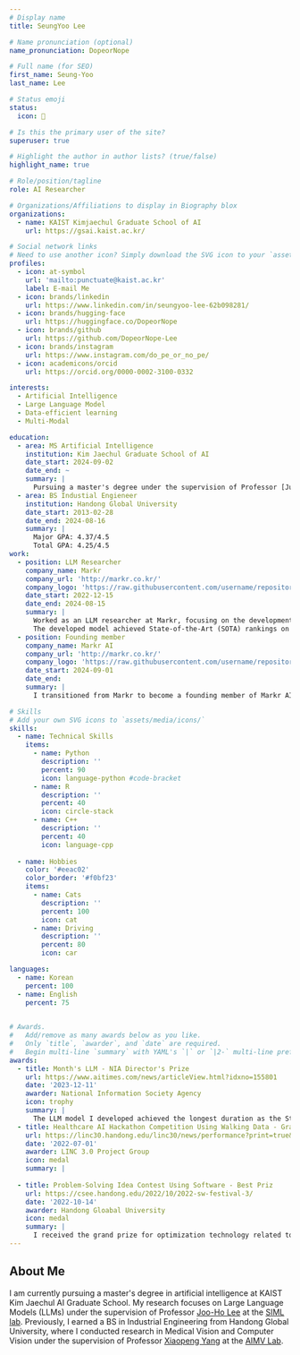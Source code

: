 ```yaml
---
# Display name
title: SeungYoo Lee

# Name pronunciation (optional)
name_pronunciation: DopeorNope

# Full name (for SEO)
first_name: Seung-Yoo
last_name: Lee

# Status emoji
status:
  icon: 🚀

# Is this the primary user of the site?
superuser: true

# Highlight the author in author lists? (true/false)
highlight_name: true

# Role/position/tagline
role: AI Researcher

# Organizations/Affiliations to display in Biography blox
organizations:
  - name: KAIST Kimjaechul Graduate School of AI
    url: https://gsai.kaist.ac.kr/

# Social network links
# Need to use another icon? Simply download the SVG icon to your `assets/media/icons/` folder.
profiles:
  - icon: at-symbol
    url: 'mailto:punctuate@kaist.ac.kr'
    label: E-mail Me
  - icon: brands/linkedin
    url: https://www.linkedin.com/in/seungyoo-lee-62b098281/ 
  - icon: brands/hugging-face
    url: https://huggingface.co/DopeorNope
  - icon: brands/github
    url: https://github.com/DopeorNope-Lee 
  - icon: brands/instagram
    url: https://www.instagram.com/do_pe_or_no_pe/ 
  - icon: academicons/orcid
    url: https://orcid.org/0000-0002-3100-0332 

interests:
  - Artificial Intelligence
  - Large Language Model
  - Data-efficient learning
  - Multi-Modal

education:
  - area: MS Artificial Intelligence
    institution: Kim Jaechul Graduate School of AI
    date_start: 2024-09-02
    date_end: ~
    summary: |
      Pursuing a master's degree under the supervision of Professor [Ju-ho Lee](https://juho-lee.github.io/) at the [SIML Lab](https://siml.kaist.ac.kr/). My research focuses on Large Language Models.
  - area: BS Industial Engieneer
    institution: Handong Global University
    date_start: 2013-02-28
    date_end: 2024-08-16
    summary: |
      Major GPA: 4.37/4.5
      Total GPA: 4.25/4.5
work:
  - position: LLM Researcher
    company_name: Markr
    company_url: 'http://markr.co.kr/'
    company_logo: 'https://raw.githubusercontent.com/username/repositoryDopeorNope-Lee/DopeorNope-Lee.github.io/main/assets/media/markr.png'
    date_start: 2022-12-15
    date_end: 2024-08-15
    summary: |
      Worked as an LLM researcher at Markr, focusing on the development of a Korean-specific language model and conducting research on LLM fine-tuning and optimization.
      The developed model achieved State-of-the-Art (SOTA) rankings on both the Open LLM Leaderboard and the Open Ko-LLM Leaderboard.
  - position: Founding member
    company_name: Markr AI
    company_url: 'http://markr.co.kr/'
    company_logo: 'https://raw.githubusercontent.com/username/repositoryDopeorNope-Lee/DopeorNope-Lee.github.io/main/assets/media/markr.png'
    date_start: 2024-09-01
    date_end:
    summary: |
      I transitioned from Markr to become a founding member of Markr AI, where I specialize in advanced applications of LLM technology.

# Skills
# Add your own SVG icons to `assets/media/icons/`
skills:
  - name: Technical Skills
    items:
      - name: Python
        description: ''
        percent: 90
        icon: language-python #code-bracket
      - name: R
        description: ''
        percent: 40
        icon: circle-stack
      - name: C++
        description: ''
        percent: 40
        icon: language-cpp
      
  - name: Hobbies
    color: '#eeac02'
    color_border: '#f0bf23'
    items:
      - name: Cats
        description: ''
        percent: 100
        icon: cat
      - name: Driving
        description: ''
        percent: 80
        icon: car

languages:
  - name: Korean
    percent: 100
  - name: English
    percent: 75
  

# Awards.
#   Add/remove as many awards below as you like.
#   Only `title`, `awarder`, and `date` are required.
#   Begin multi-line `summary` with YAML's `|` or `|2-` multi-line prefix and indent 2 spaces below.
awards:
  - title: Month's LLM - NIA Director's Prize
    url: https://www.aitimes.com/news/articleView.html?idxno=155801
    date: '2023-12-11'
    awarder: National Information Society Agency
    icon: trophy
    summary: |
      The LLM model I developed achieved the longest duration as the State-of-the-Art (SOTA) on the Open Ko-LLM Leaderboard, and I was awarded for this accomplishment.
  - title: Healthcare AI Hackathon Competition Using Walking Data - Grand Prize
    url: https://linc30.handong.edu/linc30/news/performance?print=true&page=1&idx=8&mode=view&page=1 
    date: '2022-07-01'
    awarder: LINC 3.0 Project Group
    icon: medal
    summary: |
      
  - title: Problem-Solving Idea Contest Using Software - Best Priz
    url: https://csee.handong.edu/2022/10/2022-sw-festival-3/ 
    date: '2022-10-14'
    awarder: Handong Gloabal University
    icon: medal
    summary: |
      I received the grand prize for optimization technology related to autonomous driving.
---
```


## About Me

I am currently pursuing a master's degree in artificial intelligence at KAIST Kim Jaechul AI Graduate School. My research focuses on Large Language Models (LLMs) under the supervision of Professor [Joo-Ho Lee](https://juho-lee.github.io/) at the [SIML lab](https://siml.kaist.ac.kr/). Previously, I earned a BS in Industrial Engineering from Handong Global University, where I conducted research in Medical Vision and Computer Vision under the supervision of Professor [Xiaopeng Yang](https://scholar.google.co.kr/citations?user=8w5uOesAAAAJ&hl=en) at the [AIMV Lab](https://aimv-handong.github.io/AIMV-Lab/).
